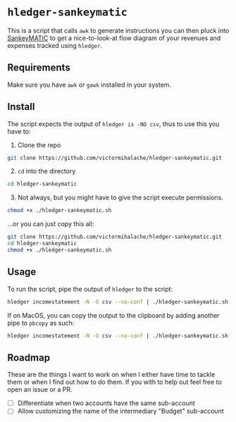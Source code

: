 # `hledger-sankeymatic`

This is a script that calls `awk` to generate instructions you can then pluck into [SankeyMATIC](https://www.sankeymatic.com/) to get a nice-to-look-at flow diagram of your revenues and expenses tracked using `hledger`.

## Requirements

Make sure you have `awk` or `gawk` installed in your system.

## Install

The script expects the output of `hledger is -NO csv`, thus to use this you have to:

1. Clone the repo

```sh
git clone https://github.com/victormihalache/hledger-sankeymatic.git
```

2. `cd` into the directory

```sh
cd hledger-sankeymatic
```

3. Not always, but you might have to give the script execute permissions.

```sh
chmod +x ./hledger-sankeymatic.sh
```

...or you can just copy this all:

```sh
git clone https://github.com/victormihalache/hledger-sankeymatic.git
cd hledger-sankeymatic
chmod +x ./hledger-sankeymatic.sh
```

## Usage

To run the script, pipe the output of `hledger` to the script:

```sh
hledger incomestatement -N -O csv --no-conf | ./hledger-sankeymatic.sh
```

If on MacOS, you can copy the output to the clipboard by adding another pipe to `pbcopy` as such:

```sh
hledger incomestatement -N -O csv --no-conf | ./hledger-sankeymatic.sh | pbcopy
```

## Roadmap

These are the things I want to work on when I either have time to tackle them or when I find out how to do them. If you with to help out feel free to open an issue or a PR.

- [ ] Differentiate when two accounts have the same sub-account
- [ ] Allow customizing the name of the intermediary "Budget" sub-account
